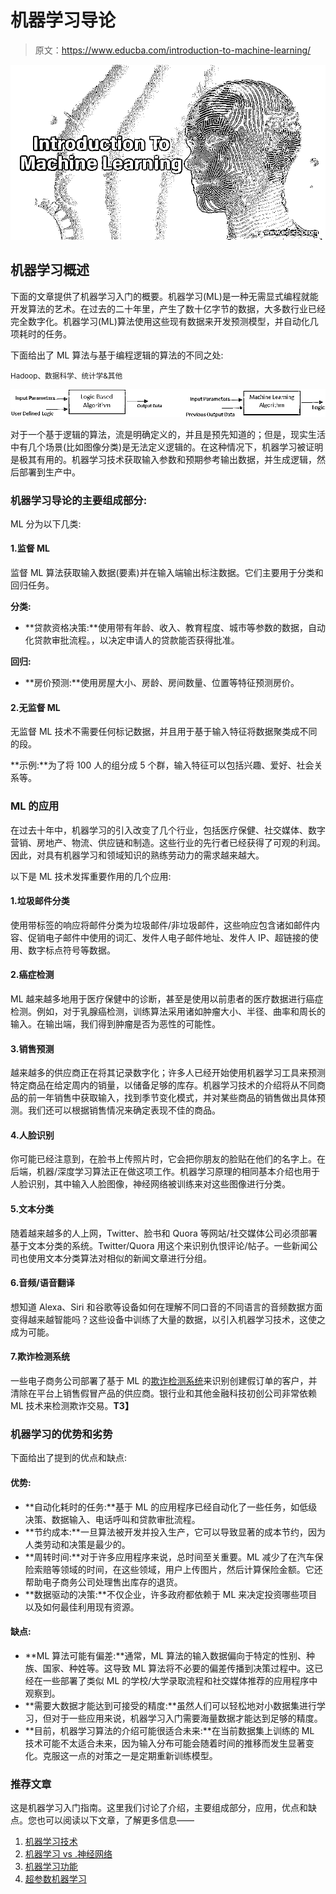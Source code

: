 # 机器学习导论

> 原文：<https://www.educba.com/introduction-to-machine-learning/>

![Introduction To Machine Learning](img/a9f0cbe4020a2a87e8d05b94ec0c6b3c.png)



## 机器学习概述

下面的文章提供了机器学习入门的概要。机器学习(ML)是一种无需显式编程就能开发算法的艺术。在过去的二十年里，产生了数十亿字节的数据，大多数行业已经完全数字化。机器学习(ML)算法使用这些现有数据来开发预测模型，并自动化几项耗时的任务。

下面给出了 ML 算法与基于编程逻辑的算法的不同之处:

<small>Hadoop、数据科学、统计学&其他</small>

![para 1](img/b5ae12fb774e0c6e9baeb89e9b7db26c.png)



对于一个基于逻辑的算法，流是明确定义的，并且是预先知道的；但是，现实生活中有几个场景(比如图像分类)是无法定义逻辑的。在这种情况下，机器学习被证明是极其有用的。机器学习技术获取输入参数和预期参考输出数据，并生成逻辑，然后部署到生产中。

### 机器学习导论的主要组成部分:

ML 分为以下几类:

#### 1.监督 ML

监督 ML 算法获取输入数据(要素)并在输入端输出标注数据。它们主要用于分类和回归任务。

**分类:**

*   **贷款资格决策:**使用带有年龄、收入、教育程度、城市等参数的数据，自动化贷款审批流程。，以决定申请人的贷款能否获得批准。

**回归:**

*   **房价预测:**使用房屋大小、房龄、房间数量、位置等特征预测房价。

#### 2.无监督 ML

无监督 ML 技术不需要任何标记数据，并且用于基于输入特征将数据聚类成不同的段。

**示例:**为了将 100 人的组分成 5 个群，输入特征可以包括兴趣、爱好、社会关系等。

### ML 的应用

在过去十年中，机器学习的引入改变了几个行业，包括医疗保健、社交媒体、数字营销、房地产、物流、供应链和制造。这些行业的先行者已经获得了可观的利润。因此，对具有机器学习和领域知识的熟练劳动力的需求越来越大。

以下是 ML 技术发挥重要作用的几个应用:

#### 1.垃圾邮件分类

使用带标签的响应将邮件分类为垃圾邮件/非垃圾邮件，这些响应包含诸如邮件内容、促销电子邮件中使用的词汇、发件人电子邮件地址、发件人 IP、超链接的使用、数字标点符号等数据。

#### 2.癌症检测

ML 越来越多地用于医疗保健中的诊断，甚至是使用以前患者的医疗数据进行癌症检测。例如，对于乳腺癌检测，训练算法采用诸如肿瘤大小、半径、曲率和周长的输入。在输出端，我们得到肿瘤是否为恶性的可能性。

#### 3.销售预测

越来越多的供应商正在将其记录数字化；许多人已经开始使用机器学习工具来预测特定商品在给定周内的销量，以储备足够的库存。机器学习技术的介绍将从不同商品的前一年销售中获取输入，找到季节变化模式，并对某些商品的销售做出具体预测。我们还可以根据销售情况来确定表现不佳的商品。

#### 4.人脸识别

你可能已经注意到，在脸书上传照片时，它会把你朋友的脸贴在他们的名字上。在后端，机器/深度学习算法正在做这项工作。机器学习原理的相同基本介绍也用于人脸识别，其中输入人脸图像，神经网络被训练来对这些图像进行分类。

#### 5.文本分类

随着越来越多的人上网，Twitter、脸书和 Quora 等网站/社交媒体公司必须部署基于文本分类的系统。Twitter/Quora 用这个来识别仇恨评论/帖子。一些新闻公司也使用文本分类算法对相似的新闻文章进行分组。

#### 6.音频/语音翻译

想知道 Alexa、Siri 和谷歌等设备如何在理解不同口音的不同语言的音频数据方面变得越来越智能吗？这些设备中训练了大量的数据，以引入机器学习技术，这使之成为可能。

#### 7.欺诈检测系统

一些电子商务公司部署了基于 ML 的[欺诈检测系统](https://www.educba.com/fraud-detection-analytics/)来识别创建假订单的客户，并清除在平台上销售假冒产品的供应商。银行业和其他金融科技初创公司非常依赖 ML 技术来检测欺诈交易。**T3】**

### 机器学习的优势和劣势

下面给出了提到的优点和缺点:

#### 优势:

*   **自动化耗时的任务:**基于 ML 的应用程序已经自动化了一些任务，如低级决策、数据输入、电话呼叫和贷款审批流程。
*   **节约成本:**一旦算法被开发并投入生产，它可以导致显著的成本节约，因为人类劳动和决策是最少的。
*   **周转时间:**对于许多应用程序来说，总时间至关重要。ML 减少了在汽车保险索赔等领域的时间，在这些领域，用户上传图片，然后计算保险金额。它还帮助电子商务公司处理售出库存的退货。
*   **数据驱动的决策:**不仅企业，许多政府都依赖于 ML 来决定投资哪些项目以及如何最佳利用现有资源。

#### 缺点:

*   **ML 算法可能有偏差:**通常，ML 算法的输入数据偏向于特定的性别、种族、国家、种姓等。这导致 ML 算法将不必要的偏差传播到决策过程中。这已经在一些部署了类似 ML 的学校/大学录取流程和社交媒体推荐的应用程序中观察到。
*   **需要大数据才能达到可接受的精度:**虽然人们可以轻松地对小数据集进行学习，但对于一些应用来说，机器学习入门需要海量数据才能达到足够的精度。
*   **目前，机器学习算法的介绍可能很适合未来:**在当前数据集上训练的 ML 技术可能不太适合未来，因为输入分布可能会随着时间的推移而发生显著变化。克服这一点的对策之一是定期重新训练模型。

### 推荐文章

这是机器学习入门指南。这里我们讨论了介绍，主要组成部分，应用，优点和缺点。您也可以阅读以下文章，了解更多信息——

1.  [机器学习技术](https://www.educba.com/machine-learning-techniques/)
2.  [机器学习 vs .神经网络](https://www.educba.com/machine-learning-vs-neural-network/)
3.  [机器学习功能](https://www.educba.com/machine-learning-feature/)
4.  [超参数机器学习](https://www.educba.com/hyperparameter-machine-learning/)





